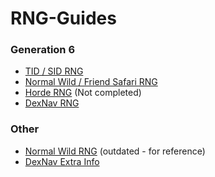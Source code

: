 # RNG-Guides

### Generation 6

* [TID / SID RNG](https://github.com/Bambo-Rambo/RNG-Guides/blob/main/Gen6TidSidRNG.md)
* [Normal Wild / Friend Safari RNG](https://github.com/Bambo-Rambo/RNG-Guides/blob/main/NormalWild-FS-RNG.md)
* [Horde RNG](https://github.com/Bambo-Rambo/RNG-Guides/blob/main/HordeRNG.md) (Not completed)
* [DexNav RNG](https://github.com/Bambo-Rambo/RNG-Guides/blob/main/DexNavRNG.md)

### Other

* [Normal Wild RNG](https://github.com/Bambo-Rambo/RNG-Guides/wiki/Normal-Wild-RNG--Generation-6) (outdated - for reference)
* [DexNav Extra Info](https://github.com/Bambo-Rambo/RNG-Guides/blob/main/ExtraInfo.md)
